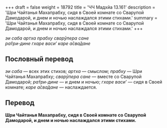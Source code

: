 +++
draft = false
weight = 18792
title = 'ЧЧ Мадхйа 13.161'
description = 'Шри Чайтанья Махапрабху, сидя в Своей комнате со Сварупой Дамодарой, и днем и ночью наслаждался этими стихами.'
summary = 'Шри Чайтанья Махапрабху, сидя в Своей комнате со Сварупой Дамодарой, и днем и ночью наслаждался этими стихами.'
+++

_эи саба артха прабху сварӯпера сане  
ра̄три-дине гхаре васи’ каре а̄сва̄дане_

## Пословный перевод

_эи_ _саба_ — всех этих стихов; _артха_ — смыслом; _прабху_ — Шри Чайтанья Махапрабху; _сварӯпера_ _сане_ — вместе со Сварупой Дамодарой; _ра̄три_\-_дине_ — и днем и ночью; _гхаре_ _васи’_ — сидя в Своей комнате; _каре_ _а̄сва̄дане_ — наслаждается.

## Перевод

**Шри Чайтанья Махапрабху, сидя в Своей комнате со Сварупой Дамодарой, и днем и ночью наслаждался этими стихами.**
